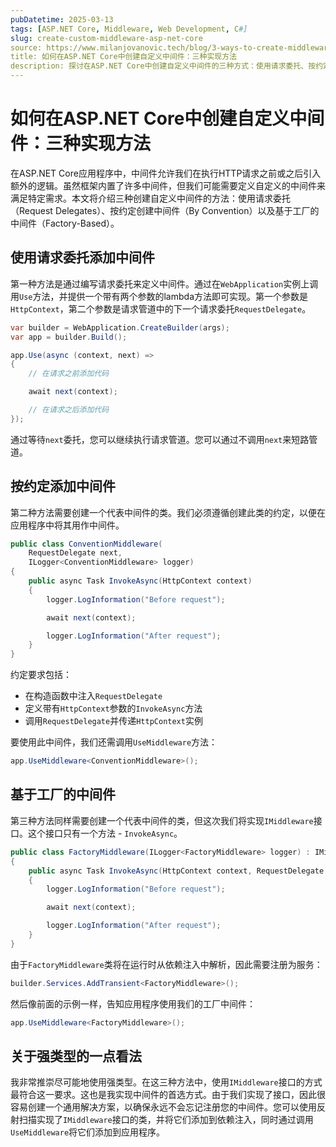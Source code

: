 ```yaml
---
pubDatetime: 2025-03-13
tags: [ASP.NET Core, Middleware, Web Development, C#]
slug: create-custom-middleware-asp-net-core
source: https://www.milanjovanovic.tech/blog/3-ways-to-create-middleware-in-asp-net-core
title: 如何在ASP.NET Core中创建自定义中间件：三种实现方法
description: 探讨在ASP.NET Core中创建自定义中间件的三种方式：使用请求委托、按约定创建中间件及基于工厂的中间件。提供详细代码示例和实现步骤，帮助开发者扩展框架功能。
---
```


# 如何在ASP.NET Core中创建自定义中间件：三种实现方法

在ASP.NET Core应用程序中，中间件允许我们在执行HTTP请求之前或之后引入额外的逻辑。虽然框架内置了许多中间件，但我们可能需要定义自定义的中间件来满足特定需求。本文将介绍三种创建自定义中间件的方法：使用请求委托（Request Delegates）、按约定创建中间件（By Convention）以及基于工厂的中间件（Factory-Based）。

## 使用请求委托添加中间件

第一种方法是通过编写请求委托来定义中间件。通过在`WebApplication`实例上调用`Use`方法，并提供一个带有两个参数的lambda方法即可实现。第一个参数是`HttpContext`，第二个参数是请求管道中的下一个请求委托`RequestDelegate`。

```csharp
var builder = WebApplication.CreateBuilder(args);
var app = builder.Build();

app.Use(async (context, next) =>
{
    // 在请求之前添加代码

    await next(context);

    // 在请求之后添加代码
});
```

通过等待`next`委托，您可以继续执行请求管道。您可以通过不调用`next`来短路管道。

## 按约定添加中间件

第二种方法需要创建一个代表中间件的类。我们必须遵循创建此类的约定，以便在应用程序中将其用作中间件。

```csharp
public class ConventionMiddleware(
    RequestDelegate next,
    ILogger<ConventionMiddleware> logger)
{
    public async Task InvokeAsync(HttpContext context)
    {
        logger.LogInformation("Before request");

        await next(context);

        logger.LogInformation("After request");
    }
}
```

约定要求包括：

- 在构造函数中注入`RequestDelegate`
- 定义带有`HttpContext`参数的`InvokeAsync`方法
- 调用`RequestDelegate`并传递`HttpContext`实例

要使用此中间件，我们还需调用`UseMiddleware`方法：

```csharp
app.UseMiddleware<ConventionMiddleware>();
```

## 基于工厂的中间件

第三种方法同样需要创建一个代表中间件的类，但这次我们将实现`IMiddleware`接口。这个接口只有一个方法 - `InvokeAsync`。

```csharp
public class FactoryMiddleware(ILogger<FactoryMiddleware> logger) : IMiddleware
{
    public async Task InvokeAsync(HttpContext context, RequestDelegate next)
    {
        logger.LogInformation("Before request");

        await next(context);

        logger.LogInformation("After request");
    }
}
```

由于`FactoryMiddleware`类将在运行时从依赖注入中解析，因此需要注册为服务：

```csharp
builder.Services.AddTransient<FactoryMiddleware>();
```

然后像前面的示例一样，告知应用程序使用我们的工厂中间件：

```csharp
app.UseMiddleware<FactoryMiddleware>();
```

## 关于强类型的一点看法

我非常推崇尽可能地使用强类型。在这三种方法中，使用`IMiddleware`接口的方式最符合这一要求。这也是我实现中间件的首选方式。由于我们实现了接口，因此很容易创建一个通用解决方案，以确保永远不会忘记注册您的中间件。您可以使用反射扫描实现了`IMiddleware`接口的类，并将它们添加到依赖注入，同时通过调用`UseMiddleware`将它们添加到应用程序。
